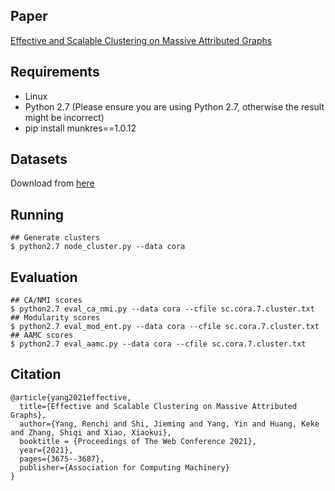 ## Paper
[Effective and Scalable Clustering on Massive Attributed Graphs](https://arxiv.org/pdf/2102.03826.pdf)

## Requirements
- Linux
- Python 2.7 (Please ensure you are using Python 2.7, otherwise the result might be incorrect)
- pip install munkres==1.0.12


## Datasets
Download from [here](https://renchi.ac.cn/#datasets)

## Running
```
## Generate clusters
$ python2.7 node_cluster.py --data cora 
```

## Evaluation
```
## CA/NMI scores
$ python2.7 eval_ca_nmi.py --data cora --cfile sc.cora.7.cluster.txt
## Modularity scores
$ python2.7 eval_mod_ent.py --data cora --cfile sc.cora.7.cluster.txt
## AAMC scores
$ python2.7 eval_aamc.py --data cora --cfile sc.cora.7.cluster.txt
```

## Citation
```
@article{yang2021effective,
  title={Effective and Scalable Clustering on Massive Attributed Graphs},
  author={Yang, Renchi and Shi, Jieming and Yang, Yin and Huang, Keke and Zhang, Shiqi and Xiao, Xiaokui},
  booktitle = {Proceedings of The Web Conference 2021},
  year={2021},
  pages={3675--3687},
  publisher={Association for Computing Machinery}
}
```
